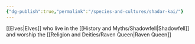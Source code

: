 ```yaml
---
{"dg-publish":true,"permalink":"/species-and-cultures/shadar-kai/"}
---
```


[[Elves\|Elves]] who live in the [[History and Myths/Shadowfell\|Shadowfell]] and worship the [[Religion and Deities/Raven Queen\|Raven Queen]]